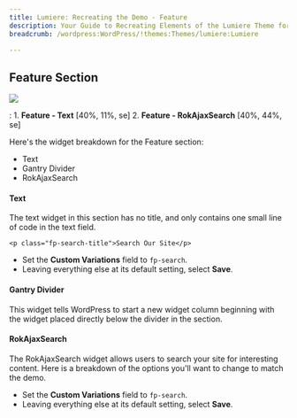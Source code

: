 ```yaml
---
title: Lumiere: Recreating the Demo - Feature
description: Your Guide to Recreating Elements of the Lumiere Theme for WordPress
breadcrumb: /wordpress:WordPress/!themes:Themes/lumiere:Lumiere

---
```


Feature Section
-----
![][demo]

:   1. **Feature - Text** [40%, 11%, se]
	2. **Feature - RokAjaxSearch** [40%, 44%, se]

Here's the widget breakdown for the Feature section:

* Text
* Gantry Divider
* RokAjaxSearch

#### Text
The text widget in this section has no title, and only contains one small line of code in the text field.

~~~
<p class="fp-search-title">Search Our Site</p>                           
~~~

* Set the **Custom Variations** field to `fp-search`.
* Leaving everything else at its default setting, select **Save**.

#### Gantry Divider
This widget tells WordPress to start a new widget column beginning with the widget placed directly below the divider in the section.

#### RokAjaxSearch
The RokAjaxSearch widget allows users to search your site for interesting content. Here is a breakdown of the options you'll want to change to match the demo.

* Set the **Custom Variations** field to `fp-search`.
* Leaving everything else at its default setting, select **Save**.

[demo]: assets/demo_2.jpeg
[roksprocket]: ../../plugins/roksprocket/